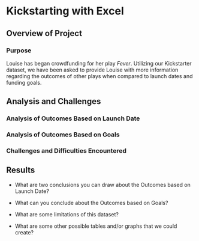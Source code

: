 # Kickstarting with Excel

## Overview of Project

### Purpose

Louise has began crowdfunding for her play *Fever*.  Utilizing our Kickstarter dataset, we have been asked to provide Louise with more information regarding the outcomes of other plays when compared to launch dates and funding goals.

## Analysis and Challenges

### Analysis of Outcomes Based on Launch Date

### Analysis of Outcomes Based on Goals

### Challenges and Difficulties Encountered

## Results

- What are two conclusions you can draw about the Outcomes based on Launch Date?

- What can you conclude about the Outcomes based on Goals?

- What are some limitations of this dataset?

- What are some other possible tables and/or graphs that we could create?
